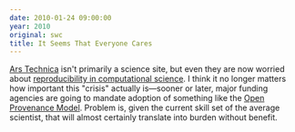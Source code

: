 ```yaml
---
date: 2010-01-24 09:00:00
year: 2010
original: swc
title: It Seems That Everyone Cares
---
```

<p><a href="http://arstechnica.com/">Ars Technica</a> isn't primarily a science site, but even they are now worried about <a href="http://arstechnica.com/science/news/2010/01/keeping-computers-from-ending-sciences-reproducibility.ars">reproducibility in computational science</a>.  I think it no longer matters how important this "crisis" actually is&mdash;sooner or later, major funding agencies are going to mandate adoption of something like the <a href="http://openprovenance.org/">Open Provenance Model</a>. Problem is, given the current skill set of the average scientist, that will almost certainly translate into burden without benefit.</p>
